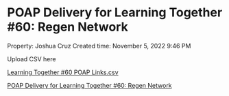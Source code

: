 # POAP Delivery for Learning Together #60: Regen Network

Property: Joshua Cruz
Created time: November 5, 2022 9:46 PM

Upload CSV here

[Learning Together #60 POAP Links.csv](POAP%20Delivery%20for%20Learning%20Together%20#60%20Regen%20Netw%20838610a8d8fd40c29c398aac66d3a683/Learning_Together_60_POAP_Links.csv)

[POAP Delivery for Learning Together #60: Regen Network](POAP%20Delivery%20for%20Learning%20Together%20#60%20Regen%20Netw%20838610a8d8fd40c29c398aac66d3a683/POAP%20Delivery%20for%20Learning%20Together%20#60%20Regen%20Netw%209c622767cf034de0adcf63438fa0b6f3.csv)